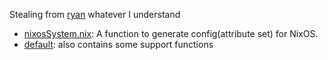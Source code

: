 Stealing from [ryan](<https://github.com/ryan4yin/nix-config/tree/0a9697352bea4c1a7d3a4589ded82d3c6c9a206d/lib>) whatever I understand

- [nixosSystem.nix](./nixosSystem.nix): A function to generate config(attribute set) for NixOS.
- [default](./default.nix): also contains some support functions
<!--- [attrs](./attrs.nix): subset of nixpkgs's attrset lib. Not sure why wouldn't I just rather use theirs. (consider later, not important)-->
